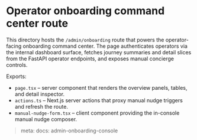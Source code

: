 # Operator onboarding command center route

This directory hosts the `/admin/onboarding` route that powers the operator-facing onboarding command center. The page authenticates operators via the internal dashboard surface, fetches journey summaries and detail slices from the FastAPI operator endpoints, and exposes manual concierge controls.

Exports:

- `page.tsx` – server component that renders the overview panels, tables, and detail inspector.
- `actions.ts` – Next.js server actions that proxy manual nudge triggers and refresh the route.
- `manual-nudge-form.tsx` – client component providing the in-console manual nudge composer.

> meta: docs: admin-onboarding-console
